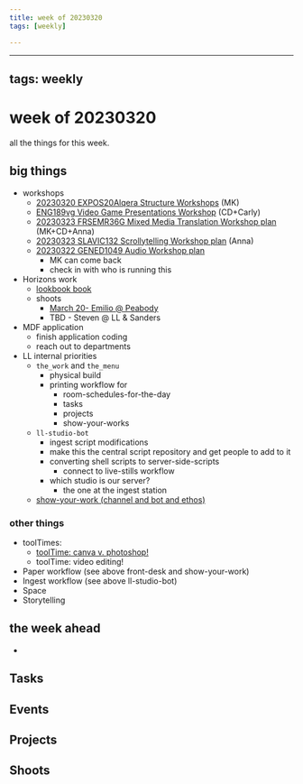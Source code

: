 ```yaml
---
title: week of 20230320
tags: [weekly]

---
```


---
tags: weekly
---

# week of 20230320

all the things for this week.

## big things
* workshops
    * [20230320 EXPOS20Alqera Structure Workshops](/z--xmVYATnK5_vs1oaZtCQ) (MK)
    * [ENG189vg Video Game Presentations Workshop](https://hackmd.io/@mdf-22-23/SJq9aVGgh) (CD+Carly)
    * [20230323 FRSEMR36G Mixed Media Translation Workshop plan](/ddblOHJiQEGOT48wW6a2gQ) (MK+CD+Anna)
    * [20230323 SLAVIC132 Scrollytelling Workshop plan](/n4ZnTDOaQjyGF6NGJC2q7Q) (Anna)
    * [20230322 GENED1049 Audio Workshop plan](/xnabHtvPQCeCH_Wzz0zE-Q)
        * MK can come back 
        * check in with who is running this 
* Horizons work
    * [lookbook book](https://hackmd.io/@ll-22-23/rJIqhIF2o/%2FNNqoqIX3RR2Mi1CWI104Ag)
    * shoots
        * [March 20- Emilio @ Peabody](/IJTwuLg6SqmdxedsWGlWQg)
        * TBD - Steven @ LL & Sanders
* MDF application
    * finish application coding
    * reach out to departments
* LL internal priorities 
    * `the_work` and `the_menu`
        * physical build
        * printing workflow for
            * room-schedules-for-the-day
            * tasks
            * projects
            * show-your-works
    * `ll-studio-bot`
        * ingest script modifications
        * make this the central script repository and get people to add to it
        * converting shell scripts to server-side-scripts
            * connect to live-stills workflow 
        * which studio is our server?
            * the one at the ingest station
    * [show-your-work (channel and bot and ethos)](/ZmhuFx61SOyFww-zlqt19w)

### other things

* toolTimes:
    * [toolTime: canva v. photoshop!](/AwtreN84R7Sy2wM8dU0HJA)
    * toolTime: video editing!
* Paper workflow (see above front-desk and show-your-work)
* Ingest workflow (see above ll-studio-bot)
* Space
* Storytelling


## the week ahead
* 

## Tasks

## Events

## Projects

## Shoots